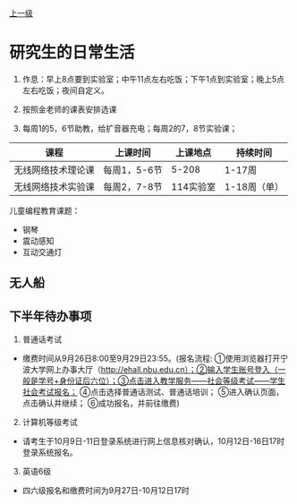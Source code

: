 [上一级](../README.md)

# 研究生的日常生活

1. 作息：早上8点要到实验室；中午11点左右吃饭；下午1点到实验室；晚上5点左右吃饭；夜间自定义。

2. 按照金老师的课表安排选课

3. 每周1的5，6节助教，给扩音器充电；每周2的7，8节实验课；


|课程|上课时间|上课地点|持续时间|
|---|---|---|---|
|无线网络技术理论课|每周1，5-6节|5-208|1-17周|
|无线网络技术实验课|每周2，7-8节|114实验室|1-18周（单）|

儿童编程教育课题：
- 钢琴
- 震动感知
- 互动交通灯


## 无人船

## 下半年待办事项
1. 普通话考试
- 缴费时间从9月26日8:00至9月29日23:55。(报名流程: ①使用浏览器打开宁波大学网上办事大厅（http://ehall.nbu.edu.cn）；②输入学生账号登入（一般是学号+身份证后六位）；③点击进入教学服务——社会等级考试——学生社会考试报名； ④点击选择普通话测试、普通话培训； ⑤进入确认页面，点击确认并继续； ⑥成功报名，并前往缴费)
2. 计算机等级考试
- 请考生于10月9日-11日登录系统进行网上信息核对确认，10月12日-16日17时登录系统报名。
3. 英语6级
-  四六级报名和缴费时间为9月27日-10月12日17时
